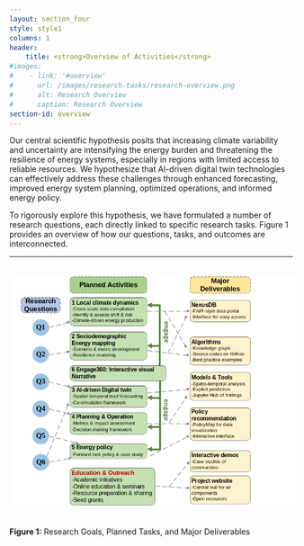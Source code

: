 ```yaml
---
layout: section_four
style: style1
columns: 1
header:
    title: <strong>Overview of Activities</strong>
#images:
#    - link: '#overview'
#      url: /images/research-tasks/research-overview.png
#      alt: Research Overview
#      caption: Research Overview
section-id: overview
---
```


Our central scientific hypothesis posits that increasing climate variability and
uncertainty are intensifying the energy burden and threatening the resilience of
energy systems, especially in regions with limited access to reliable resources.
We hypothesize that AI-driven digital twin technologies can effectively address
these challenges through enhanced forecasting, improved energy system planning,
optimized operations, and informed energy policy.

To rigorously explore this hypothesis, we have formulated a number of research
questions, each directly linked to specific research tasks. Figure 1 provides an
overview of how our questions, tasks, and outcomes are interconnected.

---

<img src="/images/research-tasks/research-overview.png" alt="Research Overview"
class="img-fluid" style="padding:1.5em 0.5em;">
<p class="caption">
    <strong>Figure 1:</strong> Research Goals, Planned Tasks, and Major Deliverables
</p>
